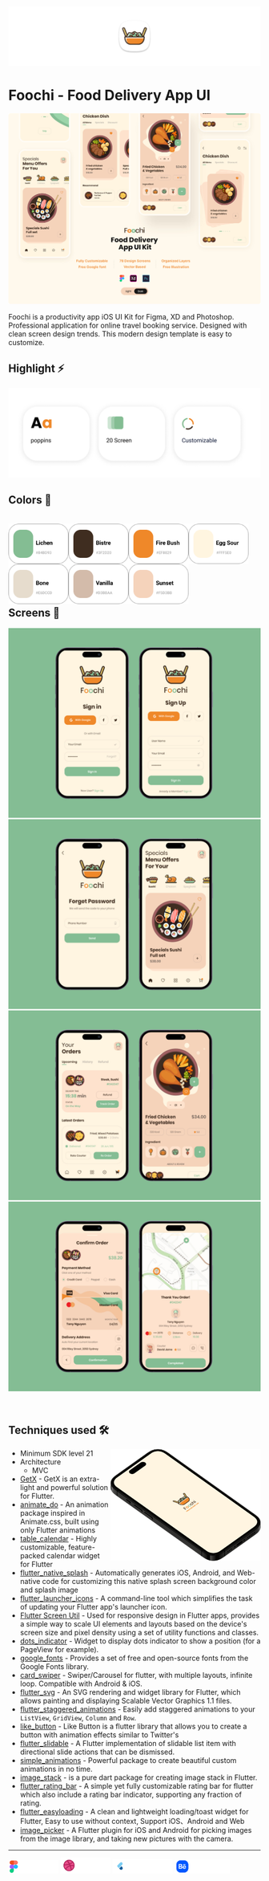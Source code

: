 [<img src="screenshots/app_logo.png"/>](https://github.com/moha-b/Pretty-Ui/releases/tag/foochi)

# Foochi - Food Delivery App UI 
<img src="screenshots/Mockup.png">

Foochi is a productivity app iOS UI Kit for Figma, XD and Photoshop. Professional application for online travel booking service. Designed with clean screen design trends. This modern design template is easy to customize. 

## Highlight ⚡
![foochi](screenshots/Heighlight.png)

## Colors 🎨

<br/>
<img width="120" align="left" src="screenshots/color1.png"/>
<img width="120" align="left" src="screenshots/color2.png"/>
<img width="120" align="left" src="screenshots/color3.png"/>
<img width="120" align="left" src="screenshots/color4.png"/>
<img width="120" align="left" src="screenshots/color5.png"/>
<img width="120" align="left" src="screenshots/color6.png"/>
<img width="120" align="left" src="screenshots/color7.png"/>

<br>
<br>
<br>
<br>
<br>
<br>
<br>
<br>

## Screens 📱
![Frame_1](screenshots/Frame_1.jpg)
![Frame_2](screenshots/Frame_2.jpg)
![Frame_3](screenshots/Frame_3.jpg)
![Frame_4](screenshots/Frame_4.jpg)


<br>

## Techniques used 🛠️

<img width="300" align="right" src="screenshots/logo.png" alt="preview" />

- Minimum SDK level 21
- Architecture
    - MVC
- [GetX](https://pub.dev/packages/get) - GetX is an extra-light and powerful solution for Flutter.
- [animate_do](https://pub.dev/packages/animate_do) - An animation package inspired in Animate.css, built using only Flutter animations
- [table_calendar](https://pub.dev/packages/table_calendar) - Highly customizable, feature-packed calendar widget for Flutter
- [flutter_native_splash](https://pub.dev/packages/flutter_native_splash) - Automatically generates iOS, Android, and Web-native code for customizing this native splash screen background color and splash image
- [flutter_launcher_icons](https://pub.dev/packages/flutter_launcher_icons) - A command-line tool which simplifies the task of updating your Flutter app's launcher icon.
- [Flutter Screen Util](https://pub.dev/packages/flutter_screenutil) - Used for responsive design in Flutter apps, provides a simple way to scale UI elements and layouts based on the device's screen size and pixel density using a set of utility functions and classes.
- [dots_indicator](https://pub.dev/packages/dots_indicator) - Widget to display dots indicator to show a position (for a PageView for example).
- [google_fonts](https://pub.dev/packages/google_fonts) - Provides a set of free and open-source fonts from the Google Fonts library.
- [card_swiper](https://pub.dev/packages/card_swiper) - Swiper/Carousel for flutter, with multiple layouts, infinite loop. Compatible with Android & iOS.
- [flutter_svg](https://pub.dev/packages/flutter_svg) - An SVG rendering and widget library for Flutter, which allows painting and displaying Scalable Vector Graphics 1.1 files.
- [flutter_staggered_animations](https://pub.dev/packages/flutter_staggered_animations) - Easily add staggered animations to your `ListView`, `GridView`, `Column` and `Row`.
- [like_button](https://pub.dev/packages/like_button) - Like Button is a flutter library that allows you to create a button with animation effects similar to Twitter's
- [flutter_slidable](https://pub.dev/packages/flutter_slidable) - A Flutter implementation of slidable list item with directional slide actions that can be dismissed.
- [simple_animations](https://pub.dev/packages/simple_animations) - Powerful package to create beautiful custom animations in no time.
- [image_stack](https://pub.dev/packages/image_stack) -  is a pure dart package for creating image stack in Flutter.
- [flutter_rating_bar](https://pub.dev/packages/flutter_rating_bar) -  A simple yet fully customizable rating bar for flutter which also include a rating bar indicator, supporting any fraction of rating.
- [flutter_easyloading](https://pub.dev/packages/flutter_easyloading) -  A clean and lightweight loading/toast widget for Flutter, Easy to use without context, Support iOS、Android and Web
- [image_picker](https://pub.dev/packages/image_picker) -  A Flutter plugin for iOS and Android for picking images from the image library, and taking new pictures with the camera.


---

<img src="screenshots/figma_not_available.png" width="100"> [<img src="screenshots/dribbble.png" width="100">](https://dribbble.com/shots/20568831-Foochi-Food-Delivery-App-UI-Kit) <img src="screenshots/flutter_ui_dev_not_available.png" width="120"> [<img src="screenshots/behance.png" width="110">](https://www.behance.net/gallery/127077541/Foochi-Food-Delivery-App-UI-Kit)
